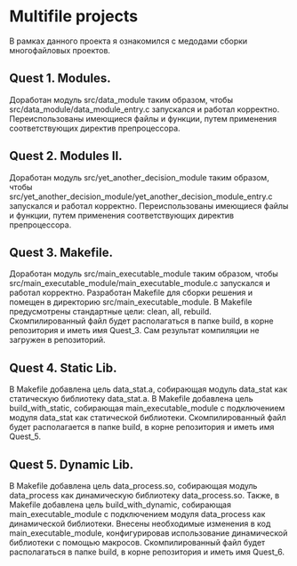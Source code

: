 # Multifile projects

В рамках данного проекта я ознакомился с медодами сборки многофайловых проектов.

## Quest 1. Modules.

Доработан модуль src/data_module таким образом, чтобы src/data_module/data_module_entry.c запускался и работал корректно. Переиспользованы имеющиеся файлы и функции, путем применения соответствующих директив препроцессора.

## Quest 2. Modules II.

Доработан модуль src/yet_another_decision_module таким образом, чтобы src/yet_another_decision_module/yet_another_decision_module_entry.c запускался и работал корректно. Переиспользованы имеющиеся файлы и функции, путем применения соответствующих директив препроцессора.

## Quest 3. Makefile.

Доработан модуль src/main_executable_module таким образом, чтобы src/main_executable_module/main_executable_module.c запускался и работал корректно. Разработан Makefile для сборки решения и помещен в директорию src/main_executable_module. В Makefile предусмотрены стандартные цели: clean, all, rebuild. Скомпилированный файл будет располагаться в папке build, в корне репозитория и иметь имя Quest_3. Сам результат компиляции не загружен в репозиторий.

## Quest 4. Static Lib.

В Makefile добавлена цель data_stat.a, собирающая модуль data_stat как статическую библиотеку data_stat.a. В Makefile добавлена цель build_with_static, собирающая main_executable_module с подключением модуля data_stat как статической библиотеки. Скомпилированный файл будет располагается в папке build, в корне репозитория и иметь имя Quest_5.

## Quest 5. Dynamic Lib.

В Makefile добавлена цель data_process.so, собирающая модуль data_process как динамическую библиотеку data_process.so. Также, в Makefile добавлена цель build_with_dynamic, собирающая main_executable_module с подключением модуля data_process как динамической библиотеки. Внесены необходимые изменения в код main_executable_module, конфигурировав использование динамической библиотеки с помощью макросов. Скомпилированный файл будет располагаться в папке build, в корне репозитория и иметь имя Quest_6.



